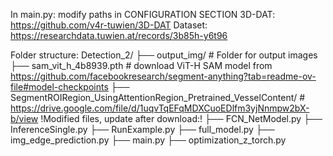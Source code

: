 In main.py: modify paths in CONFIGURATION SECTION
3D-DAT: https://github.com/v4r-tuwien/3D-DAT
Dataset: https://researchdata.tuwien.at/records/3b85h-y6t96

Folder structure:
Detection_2/
├── output_img/                  # Folder for output images
├── sam_vit_h_4b8939.pth         # download ViT-H SAM model from https://github.com/facebookresearch/segment-anything?tab=readme-ov-file#model-checkpoints
├── SegmentROIRegion_UsingAttentionRegion_Pretrained_VesselContent/   # https://drive.google.com/file/d/1uqvTqEFqMDXCuoEDlfm3yjNnmpw2bX-b/view
  !Modified files, update after download:!
  ├── FCN_NetModel.py
  ├── InferenceSingle.py
  ├── RunExample.py
├── full_model.py
├── img_edge_prediction.py
├── main.py
├── optimization_z_torch.py

